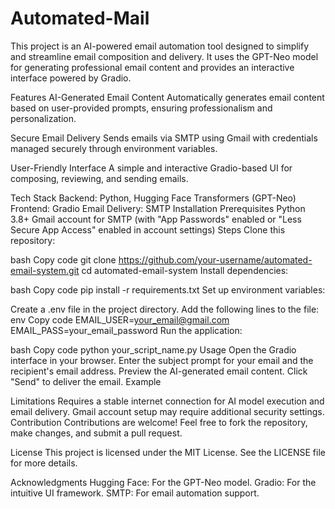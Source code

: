 # Automated-Mail

This project is an AI-powered email automation tool designed to simplify and streamline email composition and delivery. It uses the GPT-Neo model for generating professional email content and provides an interactive interface powered by Gradio.

Features
AI-Generated Email Content
Automatically generates email content based on user-provided prompts, ensuring professionalism and personalization.

Secure Email Delivery
Sends emails via SMTP using Gmail with credentials managed securely through environment variables.

User-Friendly Interface
A simple and interactive Gradio-based UI for composing, reviewing, and sending emails.

Tech Stack
Backend: Python, Hugging Face Transformers (GPT-Neo)
Frontend: Gradio
Email Delivery: SMTP
Installation
Prerequisites
Python 3.8+
Gmail account for SMTP (with "App Passwords" enabled or "Less Secure App Access" enabled in account settings)
Steps
Clone this repository:

bash
Copy code
git clone https://github.com/your-username/automated-email-system.git
cd automated-email-system
Install dependencies:

bash
Copy code
pip install -r requirements.txt
Set up environment variables:

Create a .env file in the project directory.
Add the following lines to the file:
env
Copy code
EMAIL_USER=your_email@gmail.com
EMAIL_PASS=your_email_password
Run the application:

bash
Copy code
python your_script_name.py
Usage
Open the Gradio interface in your browser.
Enter the subject prompt for your email and the recipient's email address.
Preview the AI-generated email content.
Click "Send" to deliver the email.
Example

Limitations
Requires a stable internet connection for AI model execution and email delivery.
Gmail account setup may require additional security settings.
Contribution
Contributions are welcome! Feel free to fork the repository, make changes, and submit a pull request.

License
This project is licensed under the MIT License. See the LICENSE file for more details.

Acknowledgments
Hugging Face: For the GPT-Neo model.
Gradio: For the intuitive UI framework.
SMTP: For email automation support.

